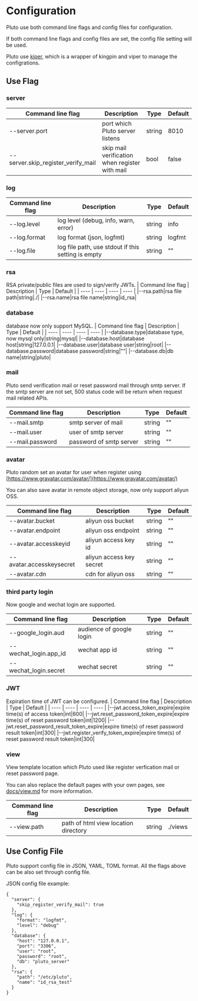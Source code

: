 # Configuration
Pluto use both command line flags and config files for configuration.

If both command line flags and config files are set, the config file setting will be used.

Pluto use [kiper](https://github.com/leeif/kiper), which is a wrapper of kingpin and viper to manage the configrations.

## Use Flag

### server
|  Command line flag  |  Description  | Type | Default |
| ---- | ---- | ---- | ---- |
|--server.port| port which Pluto server listens | string | 8010 |
|--server.skip_register_verify_mail| skip mail verification when register with mail | bool | false |

### log
|  Command line flag  |  Description  | Type | Default |
| ---- | ---- | ---- | ---- |
|--log.level|log level (debug, info, warn, error)| string|info|
|--log.format|log format (json, logfmt)| string|logfmt|
|--log.file|log file path, use stdout if this setting is empty | string|""|

### rsa
RSA private/public files are used to sign/verify JWTs.
|  Command line flag  |  Description  | Type | Default |
| ---- | ---- | ---- | ---- |
|--rsa.path|rsa file path|string|./|
|--rsa.name|rsa file name|string|id_rsa|


### database
database now only support MySQL.
|  Command line flag  |  Description  | Type | Default |
| ---- | ---- | ---- | ---- |
|--database.type|database type, now mysql only|string|mysql|
|--database.host|database host|string|127.0.0.1|
|--database.user|database user|string|root|
|--database.password|database password|string|""|
|--database.db|db name|string|pluto|

### mail
Pluto send verification mail or reset password mail through smtp server. If the smtp server are not set, 500 status code will be return when request mail related APIs.

|  Command line flag  |  Description  | Type | Default |
| ---- | ---- | ---- | ---- |
|--mail.smtp|smtp server of mail|string|""|
|--mail.user|user of smtp server|string|""|
|--mail.password|password of smtp server|string|""|

### avatar
Pluto random set an avatar for user when register using [https://www.gravatar.com/avatar/](https://www.gravatar.com/avatar/)

You can also save avatar in remote object storage, now only support aliyun OSS.

|  Command line flag  |  Description  | Type | Default |
| ---- | ---- | ---- | ---- |
|--avatar.bucket|aliyun oss bucket|string|""|
|--avatar.endpoint|aliyun oss endpoint|string|""|
|--avatar.accesskeyid|aliyun access key id|string|""|
|--avatar.accesskeysecret|aliyun access key secret|string|""|
|--avatar.cdn|cdn for aliyun oss|string|""|

### third party login
Now google and wechat login are supported.

|  Command line flag  |  Description  | Type | Default |
| ---- | ---- | ---- | ---- |
|--google_login.aud|audience of google login|string|""|
|--wechat_login.app_id|wechat app id|string|""|
|--wechat_login.secret|wechat secret|string|""|


### JWT
Expiration time of JWT can be configured.
|  Command line flag  |  Description  | Type | Default |
| ---- | ---- | ---- | ---- |
|--jwt.access_token_expire|expire time(s) of access token|int|600|
|--jwt.reset_password_token_expire|expire time(s) of reset password token|int|1200|
|--jwt.reset_password_result_token_expire|expire time(s) of reset password result token|int|300|
|--jwt.register_verify_token_expire|expire time(s) of reset password result token|int|300|

### view
View template location which Pluto used like register verfication mail or reset password page.

You can also replace the default pages with your own pages, see [docs/view.md](https://github.com/MuShare/pluto/blob/master/docs/view.md) for more information.

|  Command line flag  |  Description  | Type | Default |
| ---- | ---- | ---- | ---- |
|--view.path|path of html view location directory|string|./views|

## Use Config File
Pluto support config file in JSON, YAML, TOML format. All the flags above can be also set through config file.

JSON config file example:
```
{
  "server": {
    "skip_register_verify_mail": true
  },
  "log": {
    "format": "logfmt",
    "level": "debug"
  },
  "database": {
    "host": "127.0.0.1",
    "port": "3306",
    "user": "root",
    "password": "root",
    "db": "pluto_server"
  },
  "rsa": {
    "path": "/etc/pluto",
    "name": "id_rsa_test"
  }
}
```
